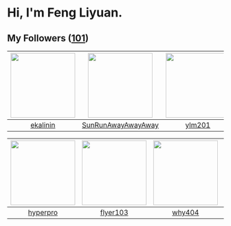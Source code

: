 # Hi, I'm Feng Liyuan.

## My Followers ([101](https://github.com/SunRunAway?tab=followers))

| <img src="https://avatars.githubusercontent.com/u/234891?v=4" width="150" height="150" /> | <img src="https://avatars.githubusercontent.com/u/51537937?v=4" width="150" height="150" /> | <img src="https://avatars.githubusercontent.com/u/588162?v=4" width="150" height="150" /> | <img src="https://avatars.githubusercontent.com/u/1457382?v=4" width="150" height="150" /> |
| :---------------------------------------------------------------------------------------: | :-----------------------------------------------------------------------------------------: | :---------------------------------------------------------------------------------------: | :----------------------------------------------------------------------------------------: |
|                          [ekalinin](https://github.com/ekalinin)                          |                 [SunRunAwayAwayAway](https://github.com/SunRunAwayAwayAway)                 |                            [ylm201](https://github.com/ylm201)                            |                         [lintianzhi](https://github.com/lintianzhi)                        |

| <img src="https://avatars.githubusercontent.com/u/2445111?v=4" width="150" height="150" /> | <img src="https://avatars.githubusercontent.com/u/829039?v=4" width="150" height="150" /> | <img src="https://avatars.githubusercontent.com/u/35111?v=4" width="150" height="150" /> | <img src="https://avatars.githubusercontent.com/u/619331?v=4" width="150" height="150" /> |
| :----------------------------------------------------------------------------------------: | :---------------------------------------------------------------------------------------: | :--------------------------------------------------------------------------------------: | :---------------------------------------------------------------------------------------: |
|                           [hyperpro](https://github.com/hyperpro)                          |                          [flyer103](https://github.com/flyer103)                          |                            [why404](https://github.com/why404)                           |                        [justmao945](https://github.com/justmao945)                        |